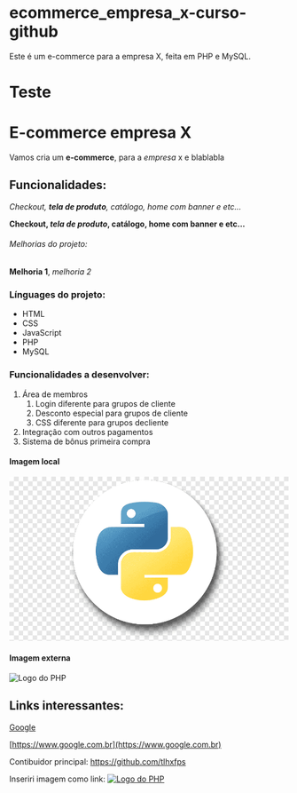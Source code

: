 # ecommerce_empresa_x-curso-github
Este é um e-commerce para a empresa X, feita em PHP e MySQL.

# Teste

# E-commerce empresa X

Vamos cria um **e-commerce**, para a *empresa* x e blablabla

## Funcionalidades:

_Checkout, **tela de produto**, catálogo, home com banner e etc..._

**Checkout, _tela de produto_, catálogo, home com banner e etc...**

###### Melhorias do projeto:

__Melhoria 1__, _melhoria 2_

### Línguages do projeto:

* HTML
* CSS
* JavaScript
* PHP
* MySQL

### Funcionalidades a desenvolver:

1. Área de membros
    1. Login diferente para grupos de cliente
    2. Desconto especial para grupos de cliente
    3. CSS diferente para grupos decliente
2. Integração com outros pagamentos
3. Sistema de bônus primeira compra

#### Imagem local
![Logo do python](img/python.png)

#### Imagem externa

![Logo do PHP](https://i.imgur.com/6TaOchz.png)

## Links interessantes:

[Google](https://www.google.com.br)

[https://www.google.com.br](https://www.google.com.br)

Contibuidor principal: https://github.com/tlhxfps

Inseriri imagem como link: [![Logo do PHP](https://i.imgur.com/6TaOchz.png)](https://github.com/tlhxfps)